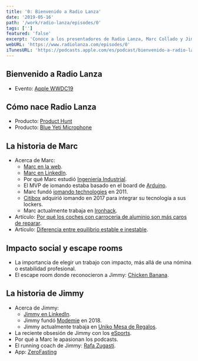 ```yaml
---
title: '0: Bienvenido a Radio Lanza'
date: '2019-05-16'
path: '/work/radio-lanza/episodes/0'
tags: ['']
featured: 'false'
excerpt: 'Conoce a los presentadores de Radio Lanza, Marc Collado y Jimmy Flores. Entre otras cosas, te harás una idea de lo mal de la cabeza que están, conocerás un poco sobre las mil y una aventuras que han tenido en el mundo startup. Pero sobretodo, descubrirás como una fan-girl de Jimmy le encontró en un escape room de Barcelona llamado Chicken Banana.'
webURL: 'https://www.radiolanza.com/episodes/0'
iTunesURL: 'https://podcasts.apple.com/es/podcast/bienvenido-a-radio-lanza/id1468000755?i=1000441148333'
---
```


## Bienvenido a Radio Lanza

- Evento: [Apple WWDC19](https://developer.apple.com/wwdc19/)

## Cómo nace Radio Lanza

- Producto: [Product Hunt](https://www.producthunt.com)
- Producto: [Blue Yeti Microphone](https://www.bluedesigns.com/products/yeti/)

## La historia de Marc

- Acerca de Marc:
  - [Marc en la web](https://www.collado.io/).
  - [Marc en LinkedIn](https://www.linkedin.com/in/marccollado/).
  - Por qué Marc estudió [Ingeniería Industrial](https://es.wikipedia.org/wiki/Ingenier%C3%ADa_industrial_en_Espa%C3%B1a).
  - El MVP de iomando estaba basado en el board de [Arduino](https://www.arduino.cc/).
  - Marc fundó [iomando technologies](https://www.iomando.com/) en 2011.
  - [Citibox](https://citibox.com/) adquirió iomando en 2017 para integrar su tecnología a sus lockers.
  - Marc actualmente trabaja en [Ironhack](https://www.ironhack.com).
- Artículo: [Por qué los coches con carrocería de aluminio son más caros de reparar](https://teslamotorsclub.com/tmc/threads/cost-of-repair-crazy-high.26326/).
- Artículo: [Diferencia entre equilibrio estable e inestable](https://www.quora.com/What-is-the-difference-between-stable-unstable-and-neutral-equillibrium).

## Impacto social y escape rooms

- La importancia de elegir un trabajo con impacto, más allá de una nómina o estabilidad profesional.
- El escape room donde reconocieron a Jimmy: [Chicken Banana](https://www.chickenbanana.com).

## La historia de Jimmy

- Acerca de Jimmy:
  - [Jimmy en LinkedIn](https://www.linkedin.com/in/soyjimmy/).
  - Jimmy fundó [Modemie](http://modemie.com) en 2018.
  - Jimmy actualmente trabaja en [Uniko Mesa de Regalos](http://uniko.co).
- La reciente obsesión de Jimmy con los [eSports](https://en.wikipedia.org/wiki/Esports).
- Por qué a Marc le apasionan los podcasts.
- El running coach de Jimmy: [Rafa Zugasti](https://www.instagram.com/rafazugasti/).
- App: [ZeroFasting](https://www.zerofasting.com)
